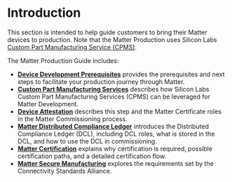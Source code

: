 # Introduction

This section is intended to help guide customers to bring their Matter devices to production. Note that the Matter Production uses Silicon Labs [Custom Part Manufacturing Service (CPMS)](https://docs.silabs.com/iot-security/latest/iot-security-cpms/).

The Matter Production Guide includes:

- [**Device Development Prerequisites**](/matter/{build-docspace-version}/matter-device-dev-prereqs) provides the prerequisites and next steps to facilitate your production journey through Matter.
- [**Custom Part Manufacturing Services**](/matter/{build-docspace-version}/matter-using-cpms) describes how Silicon Labs Custom Part Manufacturing Services (CPMS) can be leveraged for Matter Development.
- [**Device Attestation**](/matter/{build-docspace-version}/matter-device-attestation) describes this step and the Matter Certificate roles in the Matter Commissioning process.
- [**Matter Distributed Compliance Ledger**](/matter/{build-docspace-version}/matter-dcl) introduces the Distributed Compliance Ledger (DCL), including DCL roles, what is stored in the DCL, and how to use the DCL in commissioning.
- [**Matter Certification**](/matter/{build-docspace-version}/matter-certification) explains why certification is required, possible certification paths, and a detailed certification flow.
- [**Matter Secure Manufacturing**](/matter/{build-docspace-version}/matter-secure-manufacturing) explores the requirements set by the Connectivity Standards Alliance.
